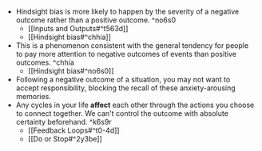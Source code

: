 - Hindsight bias is more likely to happen by the severity of a negative outcome rather than a positive outcome. ^no6s0
    - [[Inputs and Outputs#^t563d]]
    - [[Hindsight bias#^chhia]]
- This is a phenomenon consistent with the general tendency for people to pay more attention to negative outcomes of events than positive outcomes. ^chhia
    - [[Hindsight bias#^no6s0]]
- Following a negative outcome of a situation, you may not want to accept responsibility, blocking the recall of these anxiety-arousing memories.
- Any cycles in your life **affect** each other through the actions you choose to connect together. We can't control the outcome with absolute certainty beforehand. ^k6s9r
    - [[Feedback Loops#^t0-4d]]
    - [[Do or Stop#^2y3be]]